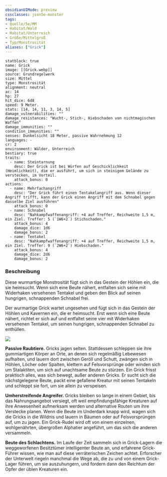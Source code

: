 ```yaml
---
obsidianUIMode: preview
cssclasses: json5e-monster
tags:
- Quelle/5e/MM
- Habitat/Wald
- Habitat/Unterreich
- Größe/Mittelgroß
- Typ/Monstrosität
aliases: ["Grick"]
---
```

```statblock
statblock: true
name: Grick
image: [[Grick.webp]]
source: Grundregelwerk
size: Mittel
type: Monstrosität
alignment: neutral
ac: 14
hp: 27
hit_dice: 6d8
speed: 9 Meter.
stats: [14, 14, 11, 3, 14, 5]
damage_vulnerabilities: ""
damage_resistances: "Wucht-, Stich-, Hiebschaden von nichtmagischen Waffen"
damage_immunities: ""
condition_immunities: ""
senses: Dunkelsicht 18 Meter, passive Wahrnehmung 12
languages: -
cr: 2
environment: Wälder, Unterreich
bestiary: true
traits:
  - name: Steintarnung
    desc: Der Grick ist bei Würfen auf Geschicklichkeit (Heimlichkeit), die er ausführt, um sich in steinigem Gelände zu verstecken, im Vorteil.
    attack_bonus: 0
actions:
  - name: Mehrfachangriff
    desc: "Der Grick führt einen Tentakelangriff aus. Wenn dieser Angriff trifft, kann der Grick einen Angriff mit dem Schnabel gegen dasselbe Ziel ausführen"
    attack_bonus: 0
  - name: Schnabel
    desc: "Nahkampfwaffenangriff: +4 auf Treffer, Reichweite 1,5 m, ein Ziel. Treffer: 5 (`1W6+2`) Stichschaden."
    attack_bonus: 4
    damage_dice: 1d6
    damage_bonus: 2
  - name: Tentakel
    desc: "Nahkampfwaffenangriff: +4 auf Treffer, Reichweite 1,5 m, ein Ziel. Treffer: 9 (`2W6+2`) Hiebschaden."
    attack_bonus: 4
    damage_dice: 2d6
    damage_bonus: 2
```

### Beschreibung
Diese wurmartige Monstrosität fügt sich in das Gestein der Höhlen ein, die sie heimsucht. Wenn sich eine Beute nähert, entfalten sich seine mit Widerhaken versehenen Tentakel und geben den Blick auf seinen hungrigen, schnappenden Schnabel frei.

Der wurmartige Grick wartet ungesehen und fügt sich in das Gestein der Höhlen und Kavernen ein, die er heimsucht. Erst wenn sich eine Beute nähert, richtet er sich auf und entfaltet seine vier mit Widerhaken versehenen Tentakel, um seinen hungrigen, schnappenden Schnabel zu enthüllen.

![](pictures/Grick.png#token)

**Passive Raubtiere.** Gricks jagen selten. Stattdessen schleppen sie ihre gummiartigen Körper an Orte, an denen sich regelmäßig Lebewesen aufhalten, und lauern dort zwischen Geröll und Schutt, zwängen sich in Höhlen, Löcher oder Spalten, klettern auf Felsvorsprünge oder winden sich um Stalaktiten, um sich auf unachtsame Beute zu stürzen. Ein Grick frisst praktisch alles, was sich bewegt, außer anderen Gricks. Er sucht sich die nächstgelegene Beute, packt eine gefallene Kreatur mit seinen Tentakeln und schleppt sie fort, um sie allein zu verspeisen.

**Umherstreifende Angreifer.** Gricks bleiben so lange in einem Gebiet, bis das Nahrungsangebot versiegt, oft weil empfindungsfähige Kreaturen auf ihre Anwesenheit aufmerksam werden und alternative Routen um ihre Verstecke planen. Wenn die Beute im Underdark knapp wird, wagen sich die Gricks in die Wildnis und lauern in Bäumen oder auf Felsvorsprüngen auf, um zu jagen. Ein Grick-Rudel wird oft von einem einzelnen, wohlgenährten, übergroßen Alphatier angeführt, um das sich die anderen versammeln.

**Beute des Schlachtens.** Im Laufe der Zeit sammeln sich in Grick-Lagern die weggeworfenen Besitztümer intelligenter Beute an, und erfahrene Grick-Führer wissen, wie man auf diese verräterischen Zeichen achtet. Erforscher der Unterwelt riegeln manchmal die Wege ab, die zu und von einem Grick-Lager führen, um sie auszuhungern, und fordern dann den Reichtum der Opfer der üblen Kreaturen ein.